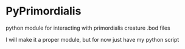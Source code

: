 # PyPrimordialis
python module for interacting with primordialis creature .bod files

I will make it a proper module, but for now just have my python script
